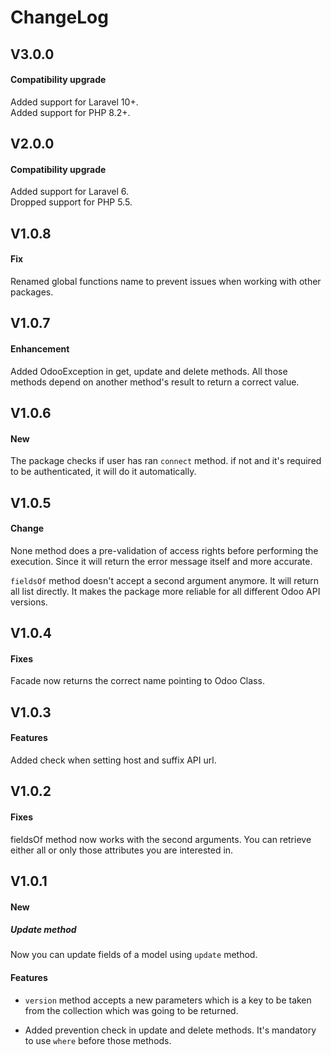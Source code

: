 #   ChangeLog

## V3.0.0

#### Compatibility upgrade

Added support for Laravel 10+.  
Added support for PHP 8.2+.

## V2.0.0

#### Compatibility upgrade

Added support for Laravel 6.  
Dropped support for PHP 5.5.


## V1.0.8

#### Fix

Renamed global functions name to prevent issues when working with other packages.


## V1.0.7

#### Enhancement

Added OdooException in get, update and delete methods.
All those methods depend on another method's result to return a correct value.


## V1.0.6

#### New

The package checks if user has ran `connect` method. if not and it's required to be authenticated, it will do it automatically.


## V1.0.5

#### Change

None method does a pre-validation of access rights before performing the execution. 
Since it will return the error message itself and more accurate.

`fieldsOf` method doesn't accept a second argument anymore. It will return all list directly.
It makes the package more reliable for all different Odoo API versions.


## V1.0.4

#### Fixes

Facade now returns the correct name pointing to Odoo Class.


## V1.0.3

#### Features

Added check when setting host and suffix API url.


## V1.0.2

#### Fixes

fieldsOf method now works with the second arguments.
You can retrieve either all or only those attributes you are interested in. 


## V1.0.1

#### New

##### Update method

Now you can update fields of a model using `update` method.

#### Features

* `version` method accepts a new parameters which is a key to be taken from the collection which was going to be returned.

* Added prevention check in update and delete methods. It's mandatory to use `where` before those methods.